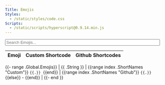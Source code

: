 ```yaml
---
Title: Emojis
Styles:
  - /static/styles/code.css
Scripts:
  - /static/scripts/hyperscript@0.9.14.min.js
---
```


<input type="text" style="width:100%;" placeholder="Search Emojis..." _="on input show <tbody>tr/> in next <table/> when its textContent.toLowerCase() contains my value">

| Emoji | Custom Shortcode | Github Shortcodes |
| ----- | ---------------- | ----------------- |
{{- range .Global.Emojis}}
| {{ .String }} | {{range index .ShortNames "Custom"}} `{{.}}`&nbsp; {{end}} | {{range index .ShortNames "Github"}} `{{.}}`&nbsp; {{else}} - {{end}} |
{{- end }}
